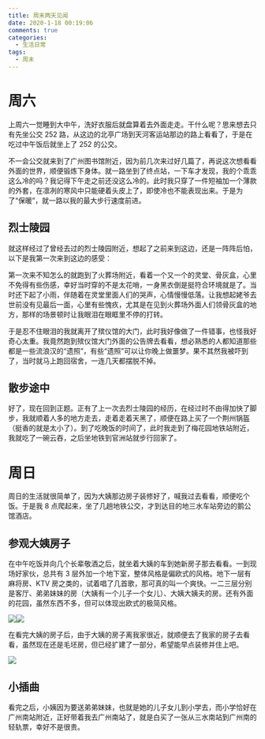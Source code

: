 ```yaml
---
title: 周末两天见闻
date: 2020-1-18 00:19:06
comments: true
categories:
  - 生活日常
tags:
  - 周末
---
```


# 周六

上周六一觉睡到大中午，洗好衣服后就盘算着去外面走走。干什么呢？思来想去只有先坐公交 252 路，从这边的北亭广场到天河客运站那边的路上看看了，于是在吃过中午饭后就坐上了 252 的公交。

不一会公交就来到了广州图书馆附近，因为前几次来过好几篇了，再说这次想看看外面的世界，顺便锻炼下身体。就一路坐到了终点站，一下车才发现，我的个乖乖这么冷的吗？我记得下午走之前还没这么冷的。此时我只穿了一件短袖加一个薄款的外套，在凛冽的寒风中只能硬着头皮上了，即使冷也不能表现出来。于是为了“保暖”，就一路以我的最大步行速度前进。

<!-- more -->

## 烈士陵园

就这样经过了曾经去过的烈士陵园附近，想起了之前来到这边，还是一阵阵后怕，以下是我第一次来到这边的感受：

第一次来不知怎么的就跑到了火葬场附近，看着一个又一个的灵堂、骨灰盒，心里不免得有些伤感，幸好当时穿的不是太花哨，一身黑衣倒是挺符合环境就是了。当时还下起了小雨，伴随着在灵堂里面人们的哭声，心情慢慢低落。让我想起姥爷去世前没有见最后一面，心里有些愧疚，尤其是在见到火葬场外面人们领骨灰盒的地方，那样的场景顿时让我眼泪在眼眶里不停的打转。

于是忍不住眼泪的我就离开了殡仪馆的大门，此时我好像做了一件错事，也怪我好奇心太重。我竟然跑到殡仪馆大门外面的公告牌去看看，想必熟悉的人都知道那些都是一些流浪汉的“遗照”，有些“遗照”可以让你晚上做噩梦。果不其然我被吓到了，当时就马上跑回宿舍，一连几天都摆脱不掉。

## 散步途中

好了，现在回到正题。正有了上一次去烈士陵园的经历，在经过时不由得加快了脚步，我就顺着人多的地方走去，走着走着天黑了，顺便在路上买了一个荆州锅盔（挺香的就是太小了）。到了吃晚饭的时间了，此时我走到了梅花园地铁站附近，我就吃了一碗云吞，之后坐地铁到官洲站就步行回家了。

# 周日

周日的生活就很简单了，因为大姨那边房子装修好了，喊我过去看看，顺便吃个饭。于是我 8 点爬起来，坐了几趟地铁公交，才到达目的地三水车站旁边的鹅公馆酒店。

## 参观大姨房子

在中午吃饭并向几个长辈敬酒之后，就坐着大姨的车到她新房子那去看看。一到现场好家伙，总共有 3 层外加一个地下室，整体风格是偏欧式的风格。地下一层有麻将房、KTV 房之类的，试着唱了几首歌，那可真的叫一个爽快。一二三层分别是客厅、弟弟妹妹的房（大姨有一个儿子一个女儿）、大姨大姨夫的房。还有外面的花园，虽然东西不多，但可以体现出欧式的极简风格。

![](2020-01-18-01-08-14.jpg)![](2020-01-18-01-08-25.jpg)

在看完大姨的房子后，由于大姨的房子离我家很近，就顺便去了我家的房子去看看，虽然现在还是毛坯房，但已经扩建了一部分，希望能早点装修并住上吧。

![](2020-01-18-01-08-41.jpg)

## 小插曲

看完之后，小姨因为要送弟弟妹妹，也就是她的儿子女儿到小学去，而小学恰好在广州南站附近，正好带着我去广州南站了，就是白买了一张从三水南站到广州南的轻轨票，幸好不是很贵。
